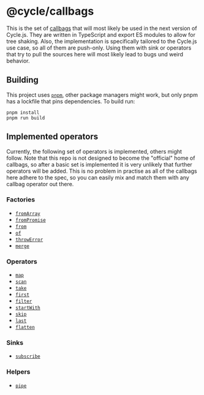 # @cycle/callbags

This is the set of [callbags](https://github.com/callbag/callbag/blob/master/readme.md) that will most likely be used in the next version of Cycle.js. They are written in TypeScript and export ES modules to allow for tree shaking. Also, the implementation is specifically tailored to the Cycle.js use case, so all of them are push-only. Using them with sink or operators that try to pull the sources here will most likely lead to bugs und weird behavior.

## Building

This project uses [`pnpm`](https://pnpm.js.org/), other package managers might work, but only pnpm has a lockfile that pins dependencies. To build run:

```
pnpm install
pnpm run build
```

## Implemented operators

Currently, the following set of operators is implemented, others might follow. Note that this repo is not designed to become the "official" home of callbags, so after a basic set is implemented it is very unlikely that further operators will be added. This is no problem in practise as all of the callbags here adhere to the spec, so you can easily mix and match them with any callbag operator out there.

### Factories

- [`fromArray`](./src/from.ts)
- [`fromPromise`](./src/from.ts)
- [`from`](./src/from.ts)
- [`of`](./src/from.ts)
- [`throwError`](./src/throwError.ts)
- [`merge`](./src/merge.ts)

### Operators

- [`map`](./src/map.ts)
- [`scan`](./src/map.ts)
- [`take`](./src/take.ts)
- [`first`](./src/take.ts)
- [`filter`](./src/filter.ts)
- [`startWith`](./src/startWith.ts)
- [`skip`](./src/skip.ts)
- [`last`](./src/skip.ts)
- [`flatten`](./src/flatten.ts)

### Sinks

- [`subscribe`](./src/subscribe.ts)

### Helpers

- [`pipe`](./src/pipe.ts)

